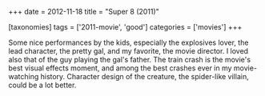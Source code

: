 +++
date = 2012-11-18
title = "Super 8 (2011)"

[taxonomies]
tags = ['2011-movie', 'good']
categories = ['movies']
+++

Some nice performances by the kids, especially the explosives lover, the
lead character, the pretty gal, and my favorite, the movie director. I
loved also that of the guy playing the gal's father. The train crash is
the movie's best visual effects moment, and among the best crashes ever
in my movie-watching history. Character design of the creature, the
spider-like villain, could be a lot better.
